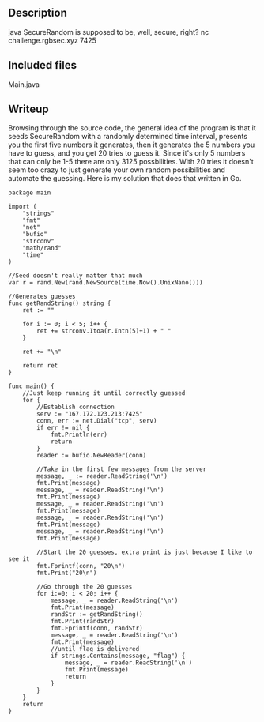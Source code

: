 ## Description

java SecureRandom is supposed to be, well, secure, right? nc challenge.rgbsec.xyz 7425

## Included files

Main.java

## Writeup

Browsing through the source code, the general idea of the program is that it seeds SecureRandom with a randomly determined time interval, presents you the first five numbers it generates, then it generates the 5 numbers you have to guess, and you get 20 tries to guess it. Since it's only 5 numbers that can only be 1-5 there are only 3125 possbilities. With 20 tries it doesn't seem too crazy to just generate your own random possibilities and automate the guessing. Here is my solution that does that written in Go.

    package main
    
    import (
    	"strings"
    	"fmt"
    	"net"
    	"bufio"
    	"strconv"
    	"math/rand"
    	"time"
    )
    
    //Seed doesn't really matter that much
    var r = rand.New(rand.NewSource(time.Now().UnixNano()))
    
    //Generates guesses
    func getRandString() string {
    	ret := ""
    
    	for i := 0; i < 5; i++ {
    		ret += strconv.Itoa(r.Intn(5)+1) + " "
    	}
    
    	ret += "\n"
    
    	return ret
    }
    
    func main() {
    	//Just keep running it until correctly guessed
    	for {
    		//Establish connection
    		serv := "167.172.123.213:7425"
    		conn, err := net.Dial("tcp", serv)
    		if err != nil {
    			fmt.Println(err)
    			return
    		}
    		reader := bufio.NewReader(conn)
    	
    		//Take in the first few messages from the server
    		message, _ := reader.ReadString('\n')
    		fmt.Print(message)
    		message, _ = reader.ReadString('\n')
    		fmt.Print(message)
    		message, _ = reader.ReadString('\n')
    		fmt.Print(message)
    		message, _ = reader.ReadString('\n')
    		fmt.Print(message)
    		message, _ = reader.ReadString('\n')
    		fmt.Print(message)
    		
    		//Start the 20 guesses, extra print is just because I like to see it
    		fmt.Fprintf(conn, "20\n")
    		fmt.Print("20\n")
    		
    		//Go through the 20 guesses
    		for i:=0; i < 20; i++ {
    			message, _ = reader.ReadString('\n')
    			fmt.Print(message)
    			randStr := getRandString()
    			fmt.Print(randStr)
    			fmt.Fprintf(conn, randStr)
    			message, _ = reader.ReadString('\n')
    			fmt.Print(message)
    			//until flag is delivered
    			if strings.Contains(message, "flag") {
    				message, _ = reader.ReadString('\n')
    				fmt.Print(message)
    				return
    			}
    		}
    	}
    	return
    }
